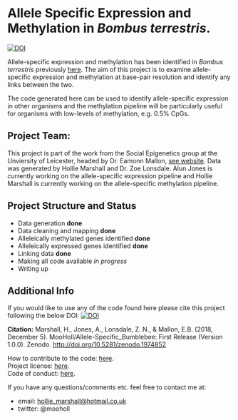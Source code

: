 # Allele Specific Expression and Methylation in *Bombus terrestris*.

[![DOI](https://zenodo.org/badge/DOI/10.5281/zenodo.1974852.svg)](https://doi.org/10.5281/zenodo.1974852)

Allele-specific expression and methylation has been identified in *Bombus terrestris* previously [here](https://doi.org/10.7717/peerj.3798). The aim of this project is to examine allele-specific expression and methylation at base-pair resolution and identify any links between the two.

The code generated here can be used to identify allele-specific expression in other organisms and the methylation pipeline will be particularly useful for organisms with low-levels of methylation, e.g. 0.5% CpGs. 

## Project Team: 

This project is part of the work from the Social Epigenetics group at the Unviersity of Leicester, headed by Dr. Eamonn Mallon, [see website](https://www2.le.ac.uk/projects/selab). Data was generated by Hollie Marshall and Dr. Zoe Lonsdale. Alun Jones is currently working on the allele-specific expression pipeline and Hollie Marshall is currently working on the allele-specific methylation pipeline. 

## Project Structure and Status
- Data generation **done**
- Data cleaning and mapping **done**
- Alleleically methylated genes identified **done**
- Alleleically expressed genes identified **done**
- Linking data **done**
- Making all code avaliable *in progress*
- Writing up

## Additional Info

If you would like to use any of the code found here please cite this project following the below DOI:
[![DOI](https://zenodo.org/badge/DOI/10.5281/zenodo.1974852.svg)](https://doi.org/10.5281/zenodo.1974852)

**Citation:** Marshall, H., Jones, A., Lonsdale, Z. N., & Mallon, E.B. (2018, December 5). MooHoll/Allele-Specific_Bumblebee: First Release (Version 1.0.0). Zenodo. http://doi.org/10.5281/zenodo.1974852

How to contribute to the code: [here](Allele-Specific_Bumblebee/CONTRIBUTING.md).<br/>
Project license: [here](Allele-Specific_Bumblebee/LICENSE).<br/>
Code of conduct: [here](Allele-Specific_Bumblebee/CODE_OF_CONDUCT.md).

If you have any questions/comments etc. feel free to contact me at:
- email: hollie_marshall@hotmail.co.uk
- twitter: @mooholl
